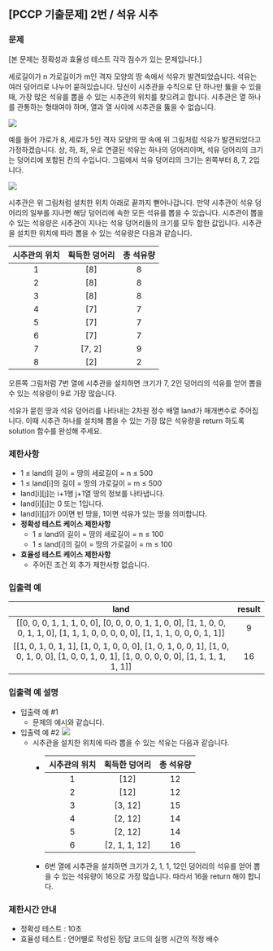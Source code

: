 ## [PCCP 기출문제] 2번 / 석유 시추

### 문제
[본 문제는 정확성과 효율성 테스트 각각 점수가 있는 문제입니다.]

세로길이가 n 가로길이가 m인 격자 모양의 땅 속에서 석유가 발견되었습니다. 석유는 여러 덩어리로 나누어 묻혀있습니다. 당신이 시추관을 수직으로 단 하나만 뚫을 수 있을 때, 가장 많은 석유를 뽑을 수 있는 시추관의 위치를 찾으려고 합니다. 시추관은 열 하나를 관통하는 형태여야 하며, 열과 열 사이에 시추관을 뚫을 수 없습니다.

<img src="https://grepp-programmers.s3.ap-northeast-2.amazonaws.com/files/production/beb862a9-5382-4f61-adae-bd6e9503c014/%E1%84%89%E1%85%A5%E1%86%A8%E1%84%8B%E1%85%B2%E1%84%89%E1%85%B5%E1%84%8E%E1%85%AE-1.drawio.png">

예를 들어 가로가 8, 세로가 5인 격자 모양의 땅 속에 위 그림처럼 석유가 발견되었다고 가정하겠습니다. 상, 하, 좌, 우로 연결된 석유는 하나의 덩어리이며, 석유 덩어리의 크기는 덩어리에 포함된 칸의 수입니다. 그림에서 석유 덩어리의 크기는 왼쪽부터 8, 7, 2입니다.

<img src="https://grepp-programmers.s3.ap-northeast-2.amazonaws.com/files/production/0b10a9f6-6d98-44d6-a342-f984ea47315c/%E1%84%89%E1%85%A5%E1%86%A8%E1%84%8B%E1%85%B2%E1%84%89%E1%85%B5%E1%84%8E%E1%85%AE-2.drawio.png">

시추관은 위 그림처럼 설치한 위치 아래로 끝까지 뻗어나갑니다. 만약 시추관이 석유 덩어리의 일부를 지나면 해당 덩어리에 속한 모든 석유를 뽑을 수 있습니다. 시추관이 뽑을 수 있는 석유량은 시추관이 지나는 석유 덩어리들의 크기를 모두 합한 값입니다. 시추관을 설치한 위치에 따라 뽑을 수 있는 석유량은 다음과 같습니다.

| 시추관의 위치 | 획득한 덩어리 | 총 석유량 |
|:------------:|:-------------:|:--------:|
|      1       |      [8]      |    8     |
|      2       |      [8]      |    8     |
|      3       |      [8]      |    8     |
|      4       |      [7]      |    7     |
|      5       |      [7]      |    7     |
|      6       |      [7]      |    7     |
|      7       |     [7, 2]    |    9     |
|      8       |      [2]      |    2     |


오른쪽 그림처럼 7번 열에 시추관을 설치하면 크기가 7, 2인 덩어리의 석유를 얻어 뽑을 수 있는 석유량이 9로 가장 많습니다.

석유가 묻힌 땅과 석유 덩어리를 나타내는 2차원 정수 배열 land가 매개변수로 주어집니다. 이때 시추관 하나를 설치해 뽑을 수 있는 가장 많은 석유량을 return 하도록 solution 함수를 완성해 주세요.

### 제한사항
- 1 ≤ land의 길이 = 땅의 세로길이 = n ≤ 500
- 1 ≤ land[i]의 길이 = 땅의 가로길이 = m ≤ 500
- land[i][j]는 i+1행 j+1열 땅의 정보를 나타냅니다.
- land[i][j]는 0 또는 1입니다.
- land[i][j]가 0이면 빈 땅을, 1이면 석유가 있는 땅을 의미합니다.
- **정확성 테스트 케이스 제한사항**
   - 1 ≤ land의 길이 = 땅의 세로길이 = n ≤ 100
   - 1 ≤ land[i]의 길이 = 땅의 가로길이 = m ≤ 100
- **효율성 테스트 케이스 제한사항**
   - 주어진 조건 외 추가 제한사항 없습니다.

### 입출력 예
| land | result |
|:----:|:------:|
| [[0, 0, 0, 1, 1, 1, 0, 0], [0, 0, 0, 0, 1, 1, 0, 0], [1, 1, 0, 0, 0, 1, 1, 0], [1, 1, 1, 0, 0, 0, 0, 0], [1, 1, 1, 0, 0, 0, 1, 1]] | 9 |
| [[1, 0, 1, 0, 1, 1], [1, 0, 1, 0, 0, 0], [1, 0, 1, 0, 0, 1], [1, 0, 0, 1, 0, 0], [1, 0, 0, 1, 0, 1], [1, 0, 0, 0, 0, 0], [1, 1, 1, 1, 1, 1]] | 16 |

### 입출력 예 설명
- 입출력 예 #1
   - 문제의 예시와 같습니다.
- 입출력 예 #2
    <img src="https://grepp-programmers.s3.ap-northeast-2.amazonaws.com/files/production/5e619c77-c940-46e6-9520-e5769e49194c/%E1%84%89%E1%85%A5%E1%86%A8%E1%84%8B%E1%85%B2%E1%84%89%E1%85%B5%E1%84%8E%E1%85%AE-3.drawio.png">
   - 시추관을 설치한 위치에 따라 뽑을 수 있는 석유는 다음과 같습니다.
     - | 시추관의 위치 | 획득한 덩어리 | 총 석유량 |
       |:------------:|:-------------:|:--------:|
       |      1       |     [12]      |   12     |
       |      2       |     [12]      |   12     |
       |      3       |  [3, 12]      |   15     |
       |      4       |  [2, 12]      |   14     |
       |      5       |  [2, 12]      |   14     |
       |      6       |[2, 1, 1, 12]  |   16     |
     - 6번 열에 시추관을 설치하면 크기가 2, 1, 1, 12인 덩어리의 석유를 얻어 뽑을 수 있는 석유량이 16으로 가장 많습니다. 따라서 16을 return 해야 합니다.

### 제한시간 안내
- 정확성 테스트 : 10초
- 효율성 테스트 : 언어별로 작성된 정답 코드의 실행 시간의 적정 배수
